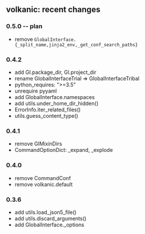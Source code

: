 volkanic: recent changes
------------------------

### 0.5.0 -- plan
* remove `GlobalInterface.{_split_name,jinja2_env,_get_conf_search_paths}`

### 0.4.2
* add GI.package_dir, GI.project_dir 
* rename GlobalInterfaceTrial => GlobalInterfaceTribal
* python_requires: ">=3.5"
* unrequire pyyaml 
* add GlobalInterface.namespaces
* add utils.under_home_dir_hidden()
* ErrorInfo.iter_related_files()
* utils.guess_content_type()

### 0.4.1
* remove GIMixinDirs
* CommandOptionDict: _expand, _explode

### 0.4.0
* remove CommandConf
* remove volkanic.default

### 0.3.6 
* add utils.load_json5_file()
* add utils.discard_arguments()
* add GlobalInterface._options